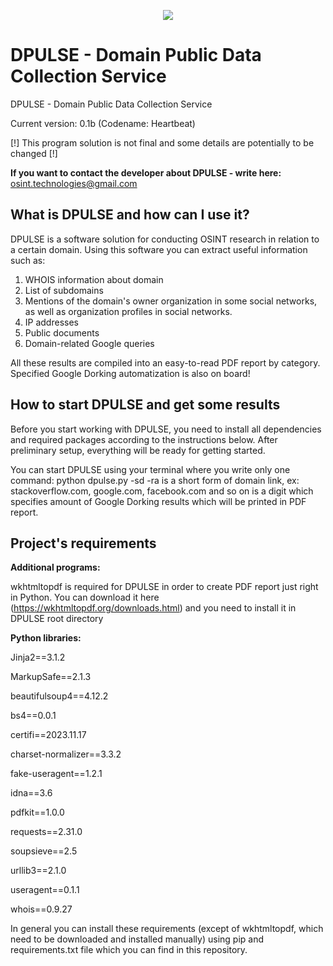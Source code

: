 <p align="center">
  <img src="https://github.com/OSINT-TECHNOLOGIES/dpulse/assets/77023667/f7d560fa-ce29-4795-b9f8-527916e3bbbe">
</p>

# DPULSE - Domain Public Data Collection Service 

DPULSE - Domain Public Data Collection Service 

Current version: 0.1b (Codename: Heartbeat)

[!] This program solution is not final and some details are potentially to be changed [!]

**If you want to contact the developer about DPULSE - write here:** osint.technologies@gmail.com

## What is DPULSE and how can I use it?

DPULSE is a software solution for conducting OSINT research in relation to a certain domain. Using this software you can extract useful information such as:
1) WHOIS information about domain
2) List of subdomains
3) Mentions of the domain's owner organization in some social networks, as well as organization profiles in social networks.
4) IP addresses
5) Public documents
6) Domain-related Google queries

All these results are compiled into an easy-to-read PDF report by category. Specified Google Dorking automatization is also on board!

## How to start DPULSE and get some results 

Before you start working with DPULSE, you need to install all dependencies and required packages according to the instructions below. After preliminary setup, everything will be ready for getting started.

You can start DPULSE using your terminal where you write only one command: python dpulse.py -sd <url> -ra <n>
<url> is a short form of domain link, ex: stackoverflow.com, google.com, facebook.com and so on
<n> is a digit which specifies amount of Google Dorking results which will be printed in PDF report.

## Project's requirements 

**Additional programs:**

wkhtmltopdf is required for DPULSE in order to create PDF report just right in Python. You can download it here (https://wkhtmltopdf.org/downloads.html) and you need to install it in DPULSE root directory

**Python libraries:**

Jinja2==3.1.2 

MarkupSafe==2.1.3

beautifulsoup4==4.12.2

bs4==0.0.1

certifi==2023.11.17

charset-normalizer==3.3.2

fake-useragent==1.2.1

idna==3.6

pdfkit==1.0.0

requests==2.31.0

soupsieve==2.5

urllib3==2.1.0

useragent==0.1.1

whois==0.9.27

In general you can install these requirements (except of wkhtmltopdf, which need to be downloaded and installed manually) using pip and requirements.txt file which you can find in this repository.
